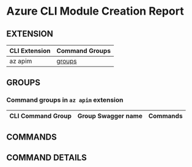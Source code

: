 # Azure CLI Module Creation Report

## EXTENSION
|CLI Extension|Command Groups|
|---------|------------|
|az apim|[groups](#CommandGroups)

## GROUPS
### <a name="CommandGroups">Command groups in `az apim` extension </a>
|CLI Command Group|Group Swagger name|Commands|
|---------|------------|--------|

## COMMANDS

## COMMAND DETAILS
